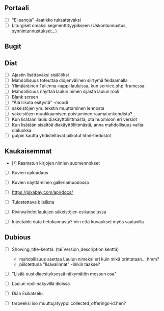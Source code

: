 
Portaali
--------

- [ ] "Ei sanoja" -laatikko ruksattavaksi
- [ ] Liturgiset omaksi segmenttityypikseen (Uskontunnustus, synnintunnustukset...)

Bugit
-----


Diat
----

- [ ] Ajastin lisättäväksi sisällöksi
- [ ] Mahdollisuus toteuttaa diojenvälinen siirtymä feidaamalla
- [ ] Ylimääräinen Tallenna-nappi lauluissa, kun service.php iframessa
- [ ] Mahdollisuus  näyttää laulun nimen sijasta laulun rooli
- [ ] Blank screen
- [ ] "Älä liikuta esitystä" -moodi
- [ ] säkeistöjen ym. tekstin muuttaminen lennosta
- [ ] säkeistöjen muokkaamisen poistaminen raamatunkohdista?
- [ ] Kun lisätään laulu diakäyttöliittmästä, ota huomioon eri versiot
- [ ] Kun lisätään sisältöä diakäyttöliittmästä, anna mahdollisuus valita dialuokka
- [ ] gulpin kautta yhdisteltävät pilkotut html-tiedostot

Kaukaisemmat
------------

- [/] Raamatun kirjojen nimien suomennokset
- [ ] Kuvien uploadaus
- [ ] Kuvien näyttäminen galleriamuodossa
- [ ] https://pixabay.com/api/docs/
- [ ] Tulostettava biisilista
- [ ] Rivinvaihdot laulujen säkeistöjen esikatselussa
- [ ] Injectable data tietokannasta? niin että kuvaukset myös saatavilla


Dubious
-------

- [ ] Showing_title-kenttä: (tai Version_description kenttä)
    - mahdollisuus asettaa Laulun nimeksi eri kuin mikä printataan... hmm?
    - piilotettuna "lisävalinnat" -linkin taakse?
- [ ] "Lisää uusi diaesityksessä näkymätön messun osa"
- [ ] Laulun rooli näkyvillä dioissa
- [ ] Dian Esikatselu
- [ ] tarpeeksi iso muuttujatyyppi collected_offerings-id:hen?

